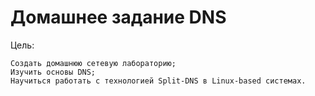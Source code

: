 # Домашнее задание DNS

Цель:

    Создать домашнюю сетевую лабораторию;
    Изучить основы DNS;
    Научиться работать с технологией Split-DNS в Linux-based системах.